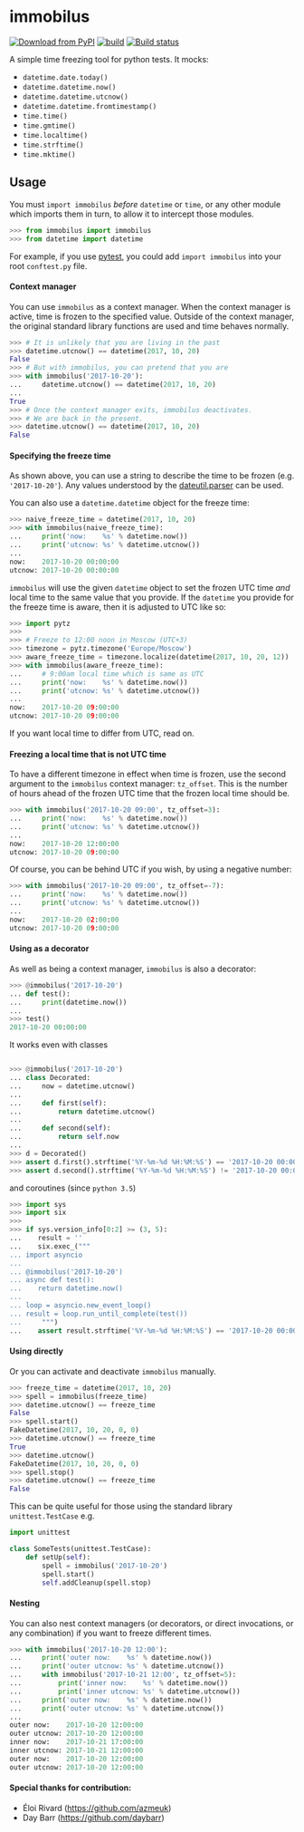 # immobilus

[![Download from PyPI](https://img.shields.io/pypi/v/immobilus.svg)](https://pypi.python.org/pypi/immobilus)
[![build](https://secure.travis-ci.org/pokidovea/immobilus.svg?branch=master)](https://travis-ci.org/pokidovea/immobilus)
[![Build status](https://ci.appveyor.com/api/projects/status/jpidjtu298ason8h?svg=true)](https://ci.appveyor.com/project/pokidovea/immobilus)

A simple time freezing tool for python tests. It mocks:
* `datetime.date.today()`
* `datetime.datetime.now()`
* `datetime.datetime.utcnow()`
* `datetime.datetime.fromtimestamp()`
* `time.time()`
* `time.gmtime()`
* `time.localtime()`
* `time.strftime()`
* `time.mktime()`

## Usage
You must `import immobilus` *before* `datetime` or `time`, or any other module which imports them in turn, to allow it to intercept those modules.

```python
>>> from immobilus import immobilus
>>> from datetime import datetime

```

For example, if you use [pytest](https://pypi.python.org/pypi/pytest), you could add `import immobilus` into your root `conftest.py` file.

#### Context manager

You can use `immobilus` as a context manager. When the context manager is active, time is frozen to the specified value. Outside of the context manager, the original standard library functions are used and time behaves normally.

```python
>>> # It is unlikely that you are living in the past
>>> datetime.utcnow() == datetime(2017, 10, 20)
False
>>> # But with immobilus, you can pretend that you are
>>> with immobilus('2017-10-20'):
...     datetime.utcnow() == datetime(2017, 10, 20)
...
True
>>> # Once the context manager exits, immobilus deactivates.
>>> # We are back in the present.
>>> datetime.utcnow() == datetime(2017, 10, 20)
False

```

#### Specifying the freeze time

As shown above, you can use a string to describe the time to be frozen (e.g. `'2017-10-20'`). Any values understood by the [dateutil.parser](https://dateutil.readthedocs.io/en/stable/parser.html) can be used.

You can also use a `datetime.datetime` object for the freeze time:

```python
>>> naive_freeze_time = datetime(2017, 10, 20)
>>> with immobilus(naive_freeze_time):
...     print('now:    %s' % datetime.now())
...     print('utcnow: %s' % datetime.utcnow())
...
now:    2017-10-20 00:00:00
utcnow: 2017-10-20 00:00:00

```

`immobilus` will use the given `datetime` object to set the frozen UTC time *and* local time to the same value that you provide. If the `datetime` you provide for the freeze time is aware, then it is adjusted to UTC like so:

```python
>>> import pytz
>>>
>>> # Freeze to 12:00 noon in Moscow (UTC+3)
>>> timezone = pytz.timezone('Europe/Moscow')
>>> aware_freeze_time = timezone.localize(datetime(2017, 10, 20, 12))
>>> with immobilus(aware_freeze_time):
...     # 9:00am local time which is same as UTC
...     print('now:    %s' % datetime.now())
...     print('utcnow: %s' % datetime.utcnow())
...
now:    2017-10-20 09:00:00
utcnow: 2017-10-20 09:00:00

```

If you want local time to differ from UTC, read on.

#### Freezing a local time that is not UTC time

To have a different timezone in effect when time is frozen, use the second argument to the `immobilus` context manager: `tz_offset`. This is the number of hours ahead of the frozen UTC time that the frozen local time should be.

```python
>>> with immobilus('2017-10-20 09:00', tz_offset=3):
...     print('now:    %s' % datetime.now())
...     print('utcnow: %s' % datetime.utcnow())
...
now:    2017-10-20 12:00:00
utcnow: 2017-10-20 09:00:00

```

Of course, you can be behind UTC if you wish, by using a negative number:

```python
>>> with immobilus('2017-10-20 09:00', tz_offset=-7):
...     print('now:    %s' % datetime.now())
...     print('utcnow: %s' % datetime.utcnow())
...
now:    2017-10-20 02:00:00
utcnow: 2017-10-20 09:00:00

```

#### Using as a decorator

As well as being a context manager, `immobilus` is also a decorator:

```python
>>> @immobilus('2017-10-20')
... def test():
...     print(datetime.now())
...
>>> test()
2017-10-20 00:00:00

```

It works even with classes

```python

>>> @immobilus('2017-10-20')
... class Decorated:
...     now = datetime.utcnow()
...
...     def first(self):
...         return datetime.utcnow()
...     
...     def second(self):
...         return self.now
...
>>> d = Decorated()
>>> assert d.first().strftime('%Y-%m-%d %H:%M:%S') == '2017-10-20 00:00:00'
>>> assert d.second().strftime('%Y-%m-%d %H:%M:%S') != '2017-10-20 00:00:00'

```

and coroutines (since `python 3.5`)

```python
>>> import sys
>>> import six
>>>
>>> if sys.version_info[0:2] >= (3, 5):
...    result = ''
...    six.exec_("""
... import asyncio
...  
... @immobilus('2017-10-20')
... async def test():
...    return datetime.now()
...
... loop = asyncio.new_event_loop()
... result = loop.run_until_complete(test())
...     """)
...    assert result.strftime('%Y-%m-%d %H:%M:%S') == '2017-10-20 00:00:00'

```

#### Using directly

Or you can activate and deactivate `immobilus` manually.

```python
>>> freeze_time = datetime(2017, 10, 20)
>>> spell = immobilus(freeze_time)
>>> datetime.utcnow() == freeze_time
False
>>> spell.start()
FakeDatetime(2017, 10, 20, 0, 0)
>>> datetime.utcnow() == freeze_time
True
>>> datetime.utcnow()
FakeDatetime(2017, 10, 20, 0, 0)
>>> spell.stop()
>>> datetime.utcnow() == freeze_time
False

```

This can be quite useful for those using the standard library `unittest.TestCase` e.g.

```python
import unittest

class SomeTests(unittest.TestCase):
    def setUp(self):
        spell = immobilus('2017-10-20')
        spell.start()
        self.addCleanup(spell.stop)
```

#### Nesting

You can also nest context managers (or decorators, or direct invocations, or any combination) if you want to freeze different times.

```python
>>> with immobilus('2017-10-20 12:00'):
...     print('outer now:    %s' % datetime.now())
...     print('outer utcnow: %s' % datetime.utcnow())
...     with immobilus('2017-10-21 12:00', tz_offset=5):
...         print('inner now:    %s' % datetime.now())
...         print('inner utcnow: %s' % datetime.utcnow())
...     print('outer now:    %s' % datetime.now())
...     print('outer utcnow: %s' % datetime.utcnow())
...
outer now:    2017-10-20 12:00:00
outer utcnow: 2017-10-20 12:00:00
inner now:    2017-10-21 17:00:00
inner utcnow: 2017-10-21 12:00:00
outer now:    2017-10-20 12:00:00
outer utcnow: 2017-10-20 12:00:00

```

#### Special thanks for contribution:
* Éloi Rivard (https://github.com/azmeuk)
* Day Barr (https://github.com/daybarr)
